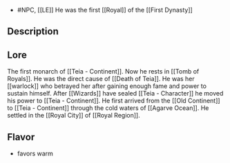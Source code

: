 - #NPC, [[LE]]
He was the first [[Royal]] of the [[First Dynasty]]
## Description

## Lore
The first monarch of [[Teia - Continent]]. Now he rests in [[Tomb of Royals]].
He was the direct cause of [[Death of Teia]]. He was her [[warlock]] who betrayed her after gaining enough fame and power to sustain himself. After [[Wizards]] have sealed [[Teia - Character]] he moved his power to [[Teia - Continent]]. He first arrived from the [[Old Continent]] to [[Teia - Continent]] through the cold waters of [[Agarve Ocean]]. He settled in the [[Royal City]] of [[Royal Region]].
## Flavor
- favors warm